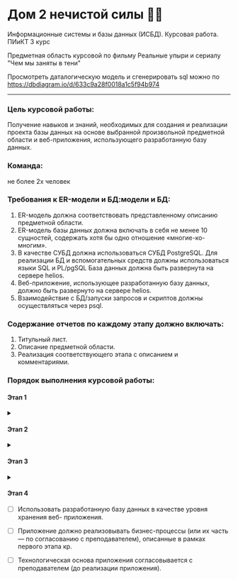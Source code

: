 # Дом 2 нечистой силы 🧛‍♂️

Информационные системы и базы данных (ИСБД). Курсовая работа. ПИиКТ 3 курс

Предметная область курсовой по фильму Реальные упыри и сериалу "Чем мы заняты в тени"

Просмотреть даталогическую модель и сгенерировать sql можно по https://dbdiagram.io/d/633c9a28f0018a1c5f94b974

---

### Цель курсовой работы:

Получение навыков и знаний, необходимых для создания и реализации проекта базы данных на основе выбранной произвольной
предметной области и веб-приложения, использующего разработанную базу данных.

### Команда:

не более 2х человек

### Требования к ER-модели и БД:модели и БД:

1. ER-модель должна соответствовать представленному описанию предметной области.
2. ER-модель базы данных должна включать в себя не менее 10 сущностей, содержать
   хотя бы одно отношение «многие-ко-многим».
3. В качестве СУБД должна использоваться СУБД PostgreSQL. Для реализации БД и
   вспомогательных средств должны использоваться языки SQL и PL/pgSQL База данных
   должна быть развернута на сервере helios.
4. Веб-приложение, использующее разработанную базу данных, должно быть развернуто
   на сервере helios.
5. Взаимодействие с БД/запуски запросов и скриптов должны осуществляться через psql.

### Содержание отчетов по каждому этапу должно включать:

1. Титульный лист.
2. Описание предметной области.
3. Реализация соответствующего этапа с описанием и комментариями.

### Порядок выполнения курсовой работы:

#### Этап 1

<details>
<summary></summary>

- Выбрать предметную область для дальнейшего построения базы данных и веб- приложения.
- Согласовать предметную область с преподавателем.
- Сделать подробное описание предметной области.

</details>

#### Этап 2

<details>
<summary></summary>

- Нарисовать ER-диаграмму предметной области. ER-модель должна соответствовать описанию, представленному в рамках
  первого этапа курсовой работы.
- На основе ER-модели построить даталогическую модель.

</details>

#### Этап 3

<details>
<summary></summary>

Реализовать даталогическую модель в реляционной СУБД PostgreSQL:

- [x] Создать необходимые объекты базы данных.
- [x] Заполнить созданные таблицы тестовыми данными.
- [x] Сделать скрипты для:
    - [x] создания/удаления объектов базы данных;
    - [x] заполнения/удаления созданных таблиц.
- [x] Обеспечить целостность данных при помощи средств языка DDL.
- [x] Добавить в базу данных триггеры для обеспечения комплексных ограничений
  целостности.
- [x] Реализовать функции и процедуры на основе описания бизнес-процессов (из этапа
  No1).
- [x] Произвести анализ использования созданной базы данных:
    - [x] выявить наиболее часто используемые запросы к объектам базы данных; 
    - [x] результаты представить в виде текстового описания.
- [x] Создать индексы и доказать, что они полезны для вашей базы данных:
    - [x] доказательство должно быть приведено в виде текстового описания. ПРУФ: самые частые запросы: поиск жертв рядом с вампирами, и выборка персонажей в конкретном месте. Поэтому hash индекс по location_id будет полезен.
</details>

#### Этап 4


- [ ] Использовать разработанную базу данных в качестве уровня хранения веб- приложения.
- [ ] Приложение должно реализовывать бизнес-процессы (или их часть — по согласованию с преподавателем), описанные в
  рамках первого этапа кр.
- [ ] Технологическая основа приложения согласовывается с преподавателем (до реализации приложения).


